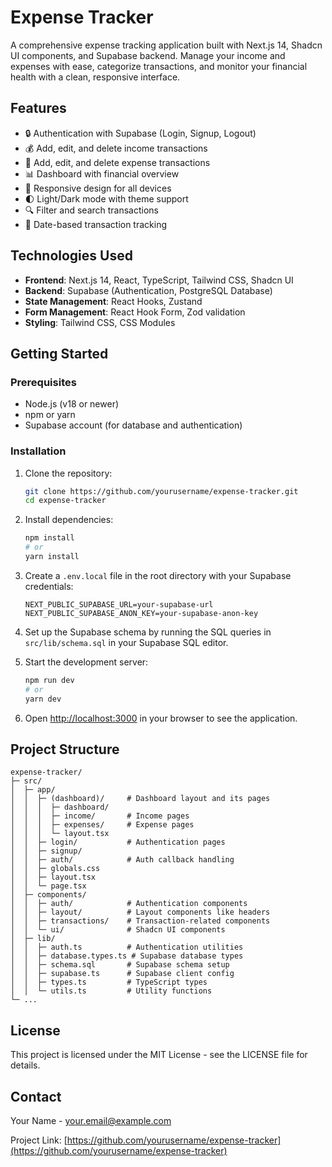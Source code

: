 # Expense Tracker

A comprehensive expense tracking application built with Next.js 14, Shadcn UI components, and Supabase backend. Manage your income and expenses with ease, categorize transactions, and monitor your financial health with a clean, responsive interface.

## Features

- 🔒 Authentication with Supabase (Login, Signup, Logout)
- 💰 Add, edit, and delete income transactions 
- 💸 Add, edit, and delete expense transactions
- 📊 Dashboard with financial overview
- 📱 Responsive design for all devices
- 🌓 Light/Dark mode with theme support
- 🔍 Filter and search transactions
- 📅 Date-based transaction tracking

## Technologies Used

- **Frontend**: Next.js 14, React, TypeScript, Tailwind CSS, Shadcn UI
- **Backend**: Supabase (Authentication, PostgreSQL Database)
- **State Management**: React Hooks, Zustand
- **Form Management**: React Hook Form, Zod validation
- **Styling**: Tailwind CSS, CSS Modules

## Getting Started

### Prerequisites

- Node.js (v18 or newer)
- npm or yarn
- Supabase account (for database and authentication)

### Installation

1. Clone the repository:
   ```bash
   git clone https://github.com/yourusername/expense-tracker.git
   cd expense-tracker
   ```

2. Install dependencies:
   ```bash
   npm install
   # or
   yarn install
   ```

3. Create a `.env.local` file in the root directory with your Supabase credentials:
   ```
   NEXT_PUBLIC_SUPABASE_URL=your-supabase-url
   NEXT_PUBLIC_SUPABASE_ANON_KEY=your-supabase-anon-key
   ```

4. Set up the Supabase schema by running the SQL queries in `src/lib/schema.sql` in your Supabase SQL editor.

5. Start the development server:
   ```bash
   npm run dev
   # or
   yarn dev
   ```

6. Open [http://localhost:3000](http://localhost:3000) in your browser to see the application.

## Project Structure

```
expense-tracker/
├─ src/
│  ├─ app/
│  │  ├─ (dashboard)/     # Dashboard layout and its pages
│  │  │  ├─ dashboard/
│  │  │  ├─ income/       # Income pages
│  │  │  ├─ expenses/     # Expense pages
│  │  │  └─ layout.tsx
│  │  ├─ login/           # Authentication pages
│  │  ├─ signup/
│  │  ├─ auth/            # Auth callback handling
│  │  ├─ globals.css
│  │  ├─ layout.tsx
│  │  └─ page.tsx
│  ├─ components/
│  │  ├─ auth/            # Authentication components
│  │  ├─ layout/          # Layout components like headers
│  │  ├─ transactions/    # Transaction-related components 
│  │  └─ ui/              # Shadcn UI components
│  ├─ lib/
│  │  ├─ auth.ts          # Authentication utilities
│  │  ├─ database.types.ts # Supabase database types
│  │  ├─ schema.sql       # Supabase schema setup
│  │  ├─ supabase.ts      # Supabase client config
│  │  ├─ types.ts         # TypeScript types
│  │  └─ utils.ts         # Utility functions
└─ ...
```

## License

This project is licensed under the MIT License - see the LICENSE file for details.

## Contact

Your Name - [your.email@example.com](mailto:your.email@example.com)

Project Link: [https://github.com/yourusername/expense-tracker](https://github.com/yourusername/expense-tracker)
